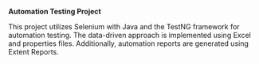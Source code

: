 **Automation Testing Project**

This project utilizes Selenium with Java and the TestNG framework for automation testing. The data-driven approach is implemented using Excel and properties files. Additionally, automation reports are generated using Extent  Reports.
